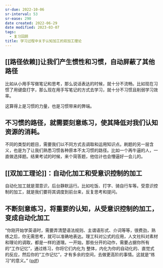 ```yaml
---
sr-due: 2022-10-06
sr-interval: 53
sr-ease: 290
date created: 2022-06-29
date modified: 2023-03-07
tags:
  - 复习回顾
title: 学习过程中关于认知加工的双加工理论
---
```


## [[路径依赖]]让我们产生惯性和习惯，自动屏蔽了其他路径

比如从小用手写做笔记和思考，那么说话表达的时候，就十分不流畅。比如现在习惯了用键盘打字，那么现在用手写笔记的方式去学习，就十分不习惯且削弱学习效率。

这算得上是习惯的力量，也是习惯带来的弊端。

## 不习惯的路径，就需要刻意练习，使其降低对我们认知资源的消耗。

不同的类型的题目，需要我们以不同方式去调取和运用知识点。刷题的另一层含义，也是为了让我们熟悉习惯各种原本不太习惯的路径。比如一个再牛逼的人，一直做选择题。结果考试的时候，来个简答题，他估计也会懵逼好一会儿的。

## [[双加工理论]]：自动化加工和受意识控制的加工

自动化加工就是潜意识，后台静默运行。比如吃饭、打字、骑自行车等。受意识控制的加工，就是我们要将其调度到前台来，反复思考和提问。

## 不断刻意练习，将重要的认知，从受意识控制的加工，变成自动化加工

“你刚开始学英语时，需要弄清楚语法规则、主谓语形式、介词等等，很费劲，熟练之后，你无需思考，就可以准确地表达。理工科对公式的应用，人文社科对素材和理论的调取，都是一样的道理。一开始，那些分开的动作，需要占据你所有的“工作记忆”，通过练习，你将它们内化为 整体，内化为你的自动化的、直觉式的反应，然后你的“工作记忆”，才有多余的空间，去做更高阶的事情。这就是“练习”的意义。” ([pdf](zotero://open-pdf/library/items/KSGMWB4K?page=6&annotation=789699V5))
